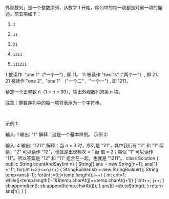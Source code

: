 外观数列」是一个整数序列，从数字 1 开始，序列中的每一项都是对前一项的描述。前五项如下：

1.     1
2.     11
3.     21
4.     1211
5.     111221
1 被读作  "one 1"  ("一个一") , 即 11。
11 被读作 "two 1s" ("两个一"）, 即 21。
21 被读作 "one 2",  "one 1" （"一个二" ,  "一个一") , 即 1211。

给定一个正整数 n（1 ≤ n ≤ 30），输出外观数列的第 n 项。

注意：整数序列中的每一项将表示为一个字符串。

 

示例 1:

输入: 1
输出: "1"
解释：这是一个基本样例。
示例 2:

输入: 4
输出: "1211"
解释：当 n = 3 时，序列是 "21"，其中我们有 "2" 和 "1" 两组，"2" 可以读作 "12"，也就是出现频次 = 1 而 值 = 2；类似 "1" 可以读作 "11"。所以答案是 "12" 和 "11" 组合在一起，也就是 "1211"。
class Solution {
    public String countAndSay(int n) {
        String[] ans = new String[n+1];
        ans[1] ="1";
        for(int i=2;i<=n;i++)
        {
            StringBuilder sb = new StringBuilder();
            String temp=ans[i-1];
            for(int j=0;j<temp.length();j++)
            {
                int cnt=1;
                while(j<temp.length()-1&&temp.charAt(j)==temp.charAt(j+1))
                {
                    cnt++;
                    j++;
                }
            sb.append(cnt);
            sb.append(temp.charAt(j));
            }
            ans[i] =sb.toString();
        }
        return ans[n];
    }
}
